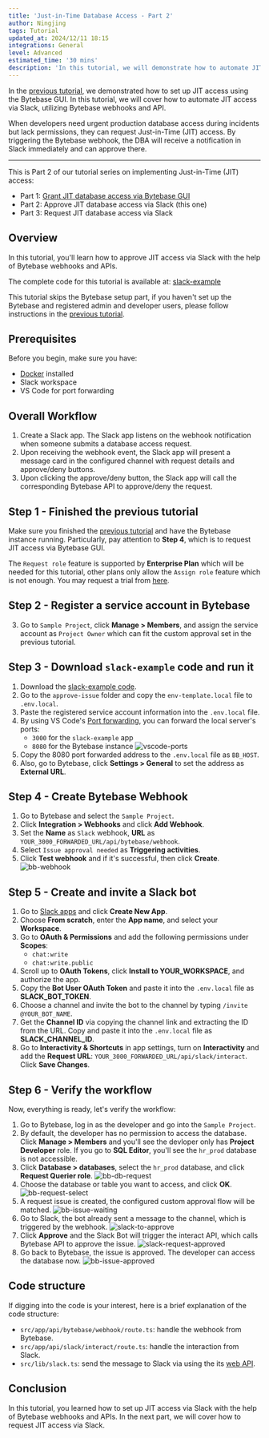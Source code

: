 ```yaml
---
title: 'Just-in-Time Database Access - Part 2'
author: Ningjing
tags: Tutorial
updated_at: 2024/12/11 18:15
integrations: General
level: Advanced
estimated_time: '30 mins'
description: 'In this tutorial, we will demonstrate how to automate JIT access via Slack, utilizing Bytebase webhooks and API'
---
```


In the [previous tutorial](/docs/tutorials/just-in-time-part1), we demonstrated how to set up JIT access using the Bytebase GUI. In this tutorial, we will cover how to automate JIT access via Slack, utilizing Bytebase webhooks and API.

When developers need urgent production database access during incidents but lack permissions, they can request Just-in-Time (JIT) access. By triggering the Bytebase webhook, the DBA will receive a notification in Slack immediately and can approve there.

---

This is Part 2 of our tutorial series on implementing Just-in-Time (JIT) access:

- Part 1: [Grant JIT database access via Bytebase GUI](/docs/tutorials/just-in-time-part1)
- Part 2: Approve JIT database access via Slack (this one)
- Part 3: Request JIT database access via Slack

## Overview

In this tutorial, you'll learn how to approve JIT access via Slack with the help of Bytebase webhooks and APIs.

<HintBlock type="info">

The complete code for this tutorial is available at: [slack-example](https://github.com/bytebase/slack-example)

</HintBlock>

This tutorial skips the Bytebase setup part, if you haven't set up the Bytebase and registered admin and developer users, please follow instructions in the [previous tutorial](/docs/tutorials/just-in-time-part1).

## Prerequisites

Before you begin, make sure you have:

- [Docker](https://www.docker.com/) installed
- Slack workspace
- VS Code for port forwarding

## Overall Workflow

1. Create a Slack app. The Slack app listens on the webhook notification when someone submits a database access request.
1. Upon receiving the webhook event, the Slack app will present a message card in the configured channel with request details and approve/deny buttons.
1. Upon clicking the approve/deny button, the Slack app will call the corresponding Bytebase API to approve/deny the request.

## Step 1 - Finished the previous tutorial

Make sure you finished the [previous tutorial](/docs/tutorials/just-in-time-part1) and have the Bytebase instance running. Particularly, pay attention to **Step 4**, which is to request JIT access via Bytebase GUI.

The `Request role` feature is supported by **Enterprise Plan** which will be needed for this tutorial, other plans only allow the `Assign role` feature which is not enough. You may request a trial from [here](https://www.bytebase.com/contact-us/).

## Step 2 - Register a service account in Bytebase

<IncludeBlock url="/docs/share/tutorials/create-service-account"></IncludeBlock>

3. Go to `Sample Project`, click **Manage > Members**, and assign the service account as `Project Owner` which can fit the custom approval set in the previous tutorial.

## Step 3 - Download `slack-example` code and run it

1. Download the [slack-example code](https://github.com/bytebase/slack-example).
1. Go to the `approve-issue` folder and copy the `env-template.local` file to `.env.local`.
1. Paste the registered service account information into the `.env.local` file.
1. By using VS Code's [Port forwarding](https://code.visualstudio.com/docs/editor/port-forwarding), you can forward the local server's ports:
   - `3000` for the `slack-example` app
   - `8080` for the Bytebase instance
     ![vscode-ports](/content/docs/tutorials/just-in-time-part2/vscode-ports.webp)
1. Copy the 8080 port forwarded address to the `.env.local` file as `BB_HOST`.
1. Also, go to Bytebase, click **Settings > General** to set the address as **External URL**.

## Step 4 - Create Bytebase Webhook

1. Go to Bytebase and select the `Sample Project`.
1. Click **Integration > Webhooks** and click **Add Webhook**.
1. Set the **Name** as `Slack` webhook, **URL** as `YOUR_3000_FORWARDED_URL/api/bytebase/webhook`.
1. Select `Issue approval needed` as **Triggering activities**.
1. Click **Test webhook** and if it's successful, then click **Create**.
   ![bb-webhook](/content/docs/tutorials/just-in-time-part2/bb-webhook.webp)

## Step 5 - Create and invite a Slack bot

1. Go to [Slack apps](https://api.slack.com/apps) and click **Create New App**.
1. Choose **From scratch**, enter the **App name**, and select your **Workspace**.
1. Go to **OAuth & Permissions** and add the following permissions under **Scopes**:
   - `chat:write`
   - `chat:write.public`
1. Scroll up to **OAuth Tokens**, click **Install to YOUR_WORKSPACE**, and authorize the app.
1. Copy the **Bot User OAuth Token** and paste it into the `.env.local` file as **SLACK_BOT_TOKEN**.
1. Choose a channel and invite the bot to the channel by typing `/invite @YOUR_BOT_NAME`.
1. Get the **Channel ID** via copying the channel link and extracting the ID from the URL. Copy and paste it into the `.env.local` file as **SLACK_CHANNEL_ID**.
1. Go to **Interactivity & Shortcuts** in app settings, turn on **Interactivity** and add the **Request URL**: `YOUR_3000_FORWARDED_URL/api/slack/interact`. Click **Save Changes**.

## Step 6 - Verify the workflow

Now, everything is ready, let's verify the workflow:

1. Go to Bytebase, log in as the developer and go into the `Sample Project`.
1. By default, the developer has no permission to access the database. Click **Manage > Members** and you'll see the devloper only has **Project Developer** role. If you go to **SQL Editor**, you'll see the `hr_prod` database is not accessible.
1. Click **Database > databases**, select the `hr_prod` database, and click **Request Querier role**.
   ![bb-db-request](/content/docs/tutorials/just-in-time-part2/bb-db-request.webp)
1. Choose the database or table you want to access, and click **OK**.
   ![bb-request-select](/content/docs/tutorials/just-in-time-part2/bb-request-select.webp)
1. A request issue is created, the configured custom approval flow will be matched.
   ![bb-issue-waiting](/content/docs/tutorials/just-in-time-part2/bb-issue-waiting.webp)
1. Go to Slack, the bot already sent a message to the channel, which is triggered by the webhook.
   ![slack-to-approve](/content/docs/tutorials/just-in-time-part2/slack-to-approve.webp)
1. Click **Approve** and the Slack Bot will trigger the interact API, which calls Bytebase API to approve the issue.
   ![slack-request-approved](/content/docs/tutorials/just-in-time-part2/slack-request-approved.webp)
1. Go back to Bytebase, the issue is approved. The developer can access the database now.
   ![bb-issue-approved](/content/docs/tutorials/just-in-time-part2/bb-issue-approved.webp)

## Code structure

If digging into the code is your interest, here is a brief explanation of the code structure:

- `src/app/api/bytebase/webhook/route.ts`: handle the webhook from Bytebase.
- `src/app/api/slack/interact/route.ts`: handle the interaction from Slack.
- `src/lib/slack.ts`: send the message to Slack via using the its [web API](https://tools.slack.dev/node-slack-sdk/web-api/).

## Conclusion

In this tutorial, you learned how to set up JIT access via Slack with the help of Bytebase webhooks and APIs. In the next part, we will cover how to request JIT access via Slack.
